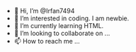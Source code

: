 - 👋 Hi, I’m @Irfan7494
- 👀 I’m interested in coding. I am newbie.
- 🌱 I’m currently learning HTML.
- 💞️ I’m looking to collaborate on ...
- 📫 How to reach me ...

<!---
Irfan7494/Irfan7494 is a ✨ special ✨ repository because its `README.md` (this file) appears on your GitHub profile.
You can click the Preview link to take a look at your changes.
--->
